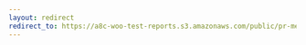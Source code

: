 ```yaml
---
layout: redirect
redirect_to: https://a8c-woo-test-reports.s3.amazonaws.com/public/pr-merge/40160/e2e/index.html
---
```

